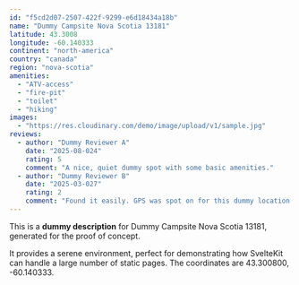```yaml
---
id: "f5cd2d07-2507-422f-9299-e6d18434a18b"
name: "Dummy Campsite Nova Scotia 13181"
latitude: 43.3008
longitude: -60.140333
continent: "north-america"
country: "canada"
region: "nova-scotia"
amenities:
  - "ATV-access"
  - "fire-pit"
  - "toilet"
  - "hiking"
images:
  - "https://res.cloudinary.com/demo/image/upload/v1/sample.jpg"
reviews:
  - author: "Dummy Reviewer A"
    date: "2025-08-024"
    rating: 5
    comment: "A nice, quiet dummy spot with some basic amenities."
  - author: "Dummy Reviewer B"
    date: "2025-03-027"
    rating: 2
    comment: "Found it easily. GPS was spot on for this dummy location."
---
```


This is a **dummy description** for Dummy Campsite Nova Scotia 13181, generated for the proof of concept.

It provides a serene environment, perfect for demonstrating how SvelteKit can handle a large number of static pages. The coordinates are 43.300800, -60.140333.
